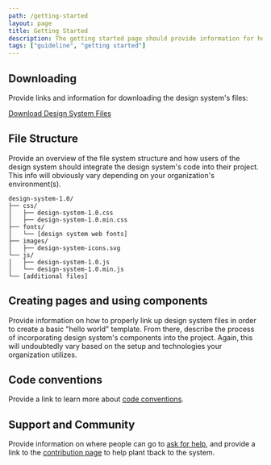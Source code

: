 ```yaml
---
path: /getting-started
layout: page
title: Getting Started
description: The getting started page should provide information for how to get up and running with the design system.
tags: ["guideline", "getting started"]
---
```


## Downloading
Provide links and information for downloading the design system's files:

<div><a href=/downloads.html" class="c-btn">Download Design System Files</a></div>

## File Structure
Provide an overview of the file system structure and how users of the design system should integrate the design system's code into their project. This info will obviously vary depending on your organization's environment(s).

```
design-system-1.0/
├── css/
│   ├── design-system-1.0.css
│   ├── design-system-1.0.min.css
├── fonts/
│   └── [design system web fonts]
├── images/
│   ├── design-system-icons.svg
└── js/
│   ├── design-system-1.0.js
│   └── design-system-1.0.min.js
└── [additional files]
```

## Creating pages and using components
Provide information on how to properly link up design system files in order to create a basic "hello world" template. From there, describe the process of incorporating design system's components into the project. Again, this will undoubtedly vary based on the setup and technologies your organization utilizes.

## Code conventions
Provide a link to learn more about <a href="/guidelines/code.html">code conventions</a>.

## Support and Community
Provide information on where people can go to <a href="/support.html">ask for help</a>, and provide a link to the <a href="/contribute.html">contribution page</a> to help plant tback to the system.
